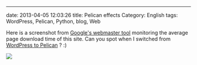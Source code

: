 ---
date: 2013-04-05 12:03:26
title: Pelican effects
Category: English
tags: WordPress, Pelican, Python, blog, Web

Here is a screenshot from [Google's webmaster tool](http://www.google.com/webmasters/tools/home) monitoring the average page download time of this site. Can you spot when I switched from [WordPress to Pelican](http://kevin.deldycke.com/2013/02/wordpress-to-pelican/) ? :)

![](/uploads/2013/pelican-boost.png)
